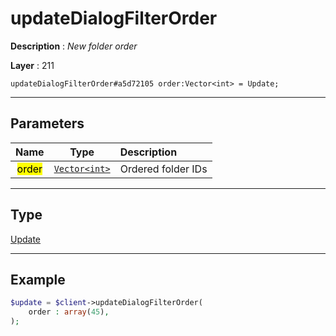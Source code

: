 # updateDialogFilterOrder

**Description** : *New folder order*

**Layer** : 211

```tl
updateDialogFilterOrder#a5d72105 order:Vector<int> = Update;
```

---

## Parameters

| Name | Type | Description |
| :---: | :---: | :--- |
| <mark>order</mark> | [`Vector<int>`](type/int) | Ordered folder IDs |

---

## Type

[Update](type/Update)

---

## Example

```php
$update = $client->updateDialogFilterOrder(
	order : array(45),
);
```